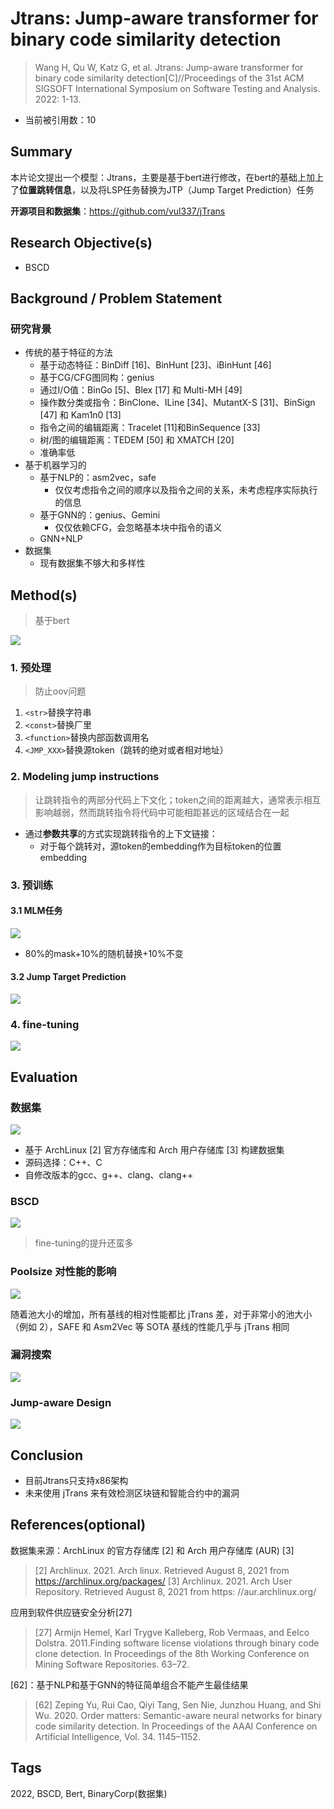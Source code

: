 # Jtrans: Jump-aware transformer for binary code similarity detection

> Wang H, Qu W, Katz G, et al. Jtrans: Jump-aware transformer for binary code similarity detection[C]//Proceedings of the 31st ACM SIGSOFT International Symposium on Software Testing and Analysis. 2022: 1-13.


* 当前被引用数：10

## Summary

本片论文提出一个模型：Jtrans，主要是基于bert进行修改，在bert的基础上加上了**位置跳转信息**，以及将LSP任务替换为JTP（Jump Target Prediction）任务


**开源项目和数据集**：https://github.com/vul337/jTrans
## Research Objective(s)

- BSCD

## Background / Problem Statement

### 研究背景

- 传统的基于特征的方法
    - 基于动态特征：BinDiff [16]、BinHunt [23]、iBinHunt [46]
    - 基于CG/CFG图同构：genius
    - 通过I/O值：BinGo [5]、Blex [17] 和 Multi-MH [49]
    - 操作数分类或指令：BinClone、ILine [34]、MutantX-S [31]、BinSign [47] 和 Kam1n0 [13] 
    - 指令之间的编辑距离：Tracelet [11]和BinSequence [33]
    - 树/图的编辑距离：TEDEM [50] 和 XMATCH [20] 
    - 准确率低
- 基于机器学习的
    - 基于NLP的：asm2vec，safe
        - 仅仅考虑指令之间的顺序以及指令之间的关系，未考虑程序实际执行的信息
    - 基于GNN的：genius、Gemini
        - 仅仅依赖CFG，会忽略基本块中指令的语义
    - GNN+NLP
- 数据集
    - 现有数据集不够大和多样性
## Method(s)

> 基于bert

![](./img/overview.png)           

### 1. 预处理
> 防止oov问题

1. `<str>`替换字符串
2. `<const>`替换厂里
3. `<function>`替换内部函数调用名
4. `<JMP_XXX>`替换源token（跳转的绝对或者相对地址）

### 2. Modeling jump instructions

> 让跳转指令的两部分代码上下文化；token之间的距离越大，通常表示相互影响越弱，然而跳转指令将代码中可能相距甚远的区域结合在一起

- 通过**参数共享**的方式实现跳转指令的上下文链接：
    - 对于每个跳转对，源token的embedding作为目标token的位置embedding

### 3. 预训练

#### 3.1 MLM任务

![](./img/mlm.png)           

- 80%的mask+10%的随机替换+10%不变  

#### 3.2 Jump Target Prediction
![](./IMG/JTP.png)        

### 4. fine-tuning

![](./img/微调.png)        


## Evaluation

### 数据集

![](./img/数据集.png)          

- 基于 ArchLinux [2] 官方存储库和 Arch 用户存储库 [3] 构建数据集
- 源码选择：C++、C
- 自修改版本的gcc、g++、clang、clang++

### BSCD

![](./img/BSCD.png)   
> fine-tuning的提升还蛮多
### Poolsize 对性能的影响

![](./img/poolsize.png)          

随着池大小的增加，所有基线的相对性能都比 jTrans 差，对于非常小的池大小（例如 2），SAFE 和 Asm2Vec 等 SOTA 基线的性能几乎与 jTrans 相同

### 漏洞搜索

![](./img/漏洞搜索.png)        

###  Jump-aware Design

![](./img/jump消融.png)        


## Conclusion

- 目前Jtrans只支持x86架构
- 未来使用 jTrans 来有效检测区块链和智能合约中的漏洞



## References(optional) 

数据集来源：ArchLinux 的官方存储库 [2] 和 Arch 用户存储库 (AUR) [3]
> [2] Archlinux. 2021. Arch linux. Retrieved August 8, 2021 from https://archlinux.org/packages/
> [3] Archlinux. 2021. Arch User Repository. Retrieved August 8, 2021 from https: //aur.archlinux.org/

应用到软件供应链安全分析[27]
> [27] Armijn Hemel, Karl Trygve Kalleberg, Rob Vermaas, and Eelco Dolstra. 2011.Finding software license violations through binary code clone detection. In Proceedings of the 8th Working Conference on Mining Software Repositories. 63–72.

[62]：基于NLP和基于GNN的特征简单组合不能产生最佳结果
> [62] Zeping Yu, Rui Cao, Qiyi Tang, Sen Nie, Junzhou Huang, and Shi Wu. 2020. Order matters: Semantic-aware neural networks for binary code similarity detection. In Proceedings of the AAAI Conference on Artificial Intelligence, Vol. 34. 1145–1152.

## Tags

2022, BSCD, Bert, BinaryCorp(数据集)
